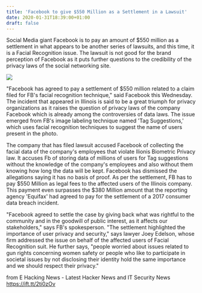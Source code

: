 ```yaml
---
title: 'Facebook to give $550 Million as a Settlement in a Lawsuit'
date: 2020-01-31T18:39:00+01:00
draft: false
---
```


  
Social Media giant Facebook is to pay an amount of $550 million as a settlement in what appears to be another series of lawsuits, and this time, it is a Facial Recognition issue. The lawsuit is not good for the brand perception of Facebook as it puts further questions to the credibility of the privacy laws of the social networking site.  
  

[![](https://1.bp.blogspot.com/-Nq0Y-tKAmlE/XjRbLwCzPlI/AAAAAAAANUQ/p0KAXFe0fqoy4N00KwMnnNLvSY11zVUWgCLcBGAsYHQ/s640/social-1206612_960_720.png)](https://1.bp.blogspot.com/-Nq0Y-tKAmlE/XjRbLwCzPlI/AAAAAAAANUQ/p0KAXFe0fqoy4N00KwMnnNLvSY11zVUWgCLcBGAsYHQ/s1600/social-1206612_960_720.png)

  
"Facebook has agreed to pay a settlement of $550 million related to a claim filed for FB's facial recognition technique," said Facebook this Wednesday. The incident that appeared in Illinois is said to be a great triumph for privacy organizations as it raises the question of privacy laws of the company Facebook which is already among the controversies of data laws. The issue emerged from FB's image labeling technique named 'Tag Suggestions,' which uses facial recognition techniques to suggest the name of users present in the photo.  
  
The company that has filed lawsuit accused Facebook of collecting the facial data of the company's employees that violate Ilionis Biometric Privacy law. It accuses Fb of storing data of millions of users for Tag suggestions without the knowledge of the company's employees and also without them knowing how long the data will be kept. Facebook has dismissed the allegations saying it has no basis of proof. As per the settlement, FB has to pay $550 Million as legal fees to the affected users of the Illinois company. This payment even surpasses the $380 Million amount that the reporting agency 'Equifax' had agreed to pay for the settlement of a 2017 consumer data breach incident.  
  
"Facebook agreed to settle the case by giving back what was rightful to the community and in the goodwill of public interest, as it affects our stakeholders," says FB's spokesperson. "The settlement highlighted the importance of user privacy and security," says lawyer Joey Edelson, whose firm addressed the issue on behalf of the affected users of Facial Recognition suit. He further says, "people worried about issues related to gun rights concerning women safety or people who like to participate in societal issues by not disclosing their identity hold the same importance and we should respect their privacy."

  
  
from E Hacking News - Latest Hacker News and IT Security News https://ift.tt/2ti0zOv